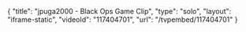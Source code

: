 {
    "title": "jpuga2000 - Black Ops Game Clip",
    "type": "solo",
    "layout": "iframe-static",
    "videoId": "117404701",
    "url": "\/tvpembed\/117404701"
}